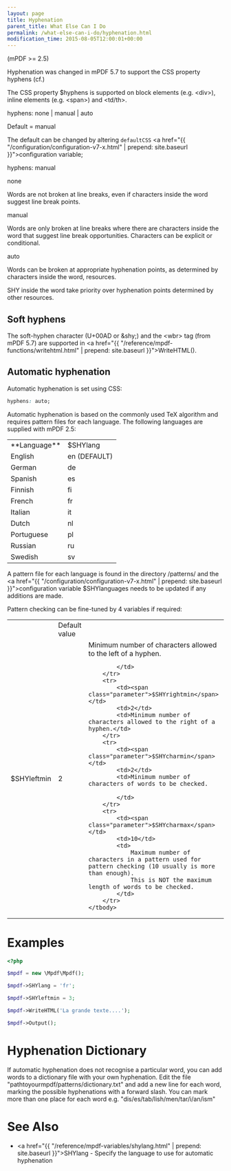 ```yaml
---
layout: page
title: Hyphenation
parent_title: What Else Can I Do
permalink: /what-else-can-i-do/hyphenation.html
modification_time: 2015-08-05T12:00:01+00:00
---
```


(mPDF >= 2.5)

Hyphenation was changed in mPDF 5.7 to support the CSS property hyphens (cf.)

The CSS property <span class="parameter">$hyphens</span> is supported on block elements (e.g. &lt;div&gt;), 
inline elements (e.g. &lt;span&gt;) and &lt;td/th&gt;.

hyphens: none \| manual \| auto

Default = manual

The default can be changed by altering `defaultCSS`
<a href="{{ "/configuration/configuration-v7-x.html" | prepend: site.baseurl }}">configuration variable</a>;

hyphens: manual

none

Words are not broken at line breaks, even if characters inside the word suggest line break points.

manual

Words are only broken at line breaks where there are characters inside the word that suggest line break opportunities. 
Characters can be explicit or conditional.

auto

Words can be broken at appropriate hyphenation points, as determined by characters inside the word, resources.

SHY inside the word take priority over hyphenation points determined by other resources.

## Soft hyphens

The soft-hyphen character (U+00AD or &amp;shy;) and the &lt;wbr&gt; tag (from mPDF 5.7) are supported in 
<a href="{{ "/reference/mpdf-functions/writehtml.html" | prepend: site.baseurl }}">WriteHTML()</a>.

## Automatic hyphenation

Automatic hyphenation is set using CSS:

```css
hyphens: auto;

```

Automatic hyphenation is based on the commonly used TeX algorithm and requires pattern files for each language. 
The following languages are supplied with mPDF 2.5:

<table class="table">
    <tbody>
        <tr>
            <td>**Language**</td>
            <td><span class="parameter">$SHYlang</span></td>
        </tr>
        <tr>
            <td>English</td>
            <td>en (<span class="smallblock">DEFAULT</span>)</td>
        </tr>
        <tr>
            <td>German</td>
            <td>de</td>
        </tr>
        <tr>
            <td>Spanish</td>
            <td>es</td>
        </tr>
        <tr>
            <td>Finnish</td>
            <td>fi</td>
        </tr>
        <tr>
            <td>French</td>
            <td>fr</td>
        </tr>
        <tr>
            <td>Italian</td>
            <td>it</td>
        </tr>
        <tr>
            <td>Dutch</td>
            <td>nl</td>
        </tr>
        <tr>
            <td>Portuguese</td>
            <td>pl</td>
        </tr>
        <tr>
            <td>Russian</td>
            <td>ru</td>
        </tr>
        <tr>
            <td>Swedish</td>
            <td>sv</td>
        </tr>
    </tbody>
</table>


A pattern file for each language is found in the directory /patterns/ and the 
<a href="{{ "/configuration/configuration-v7-x.html" | prepend: site.baseurl }}">configuration variable</a>
<span class="parameter">$SHYlanguages</span> needs to be updated if any additions are made.

Pattern checking can be fine-tuned by 4 variables if required:

<table class="table">
    <tbody>
        <tr>
            <td> </td>
            <td>Default value</td>
            <td> </td>
        </tr>
        <tr>
            <td><span class="parameter">$SHYleftmin</span></td>
            <td>2</td>
            <td>Minimum number of characters allowed to the left of a hyphen.

            </td>
        </tr>
        <tr>
            <td><span class="parameter">$SHYrightmin</span></td>
            <td>2</td>
            <td>Minimum number of characters allowed to the right of a hyphen.</td>
        </tr>
        <tr>
            <td><span class="parameter">$SHYcharmin</span></td>
            <td>2</td>
            <td>Minimum number of characters of words to be checked.

            </td>
        </tr>
        <tr>
            <td><span class="parameter">$SHYcharmax</span></td>
            <td>10</td>
            <td>
                Maximum number of characters in a pattern used for pattern checking (10 usually is more than enough). 
                This is NOT the maximum length of words to be checked.
            </td>
        </tr>
    </tbody>
</table>

# Examples

```php
<?php

$mpdf = new \Mpdf\Mpdf();

$mpdf->SHYlang = 'fr';

$mpdf->SHYleftmin = 3;

$mpdf->WriteHTML('La grande texte....');

$mpdf->Output();

```

# Hyphenation Dictionary

If automatic hyphenation does not recognise a particular word, you can add words to a dictionary file with your own 
hyphenation. Edit the file "pathtoyourmpdf/patterns/dictionary.txt" and add a new line for each word, marking the 
possible hyphenations with a forward slash. You can mark more than one place for each word e.g. 
"dis/es/tab/lish/men/tar/i/an/ism"

# See Also

- <a href="{{ "/reference/mpdf-variables/shylang.html" | prepend: site.baseurl }}">SHYlang</a> - Specify the language to use for automatic hyphenation
